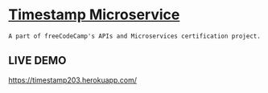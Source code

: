 
# [Timestamp Microservice](https://www.freecodecamp.org/learn/apis-and-microservices/apis-and-microservices-projects/timestamp-microservice)
```A part of freeCodeCamp's APIs and Microservices certification project.```


## LIVE DEMO
https://timestamp203.herokuapp.com/

